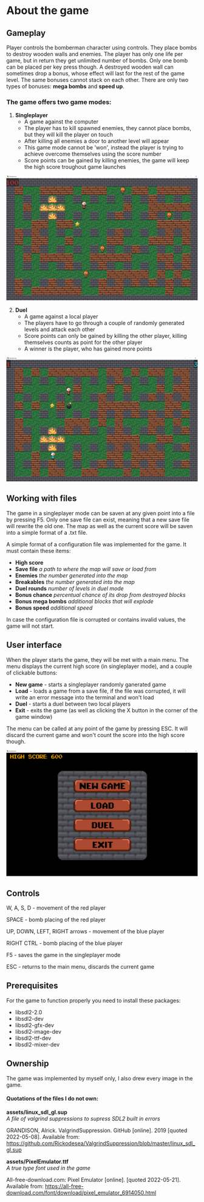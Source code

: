 # About the game


## Gameplay

Player controls the bomberman character using controls. They place bombs to destroy wooden walls and enemies. The player has
only one life per game, but in return they get unlimited number of bombs. Only one bomb can be placed per key press though.
A destroyed wooden wall can sometimes drop a bonus, whose effect will last for the rest of the game level. The same bonuses
cannot stack on each other. There are only two types of bonuses: **mega bombs** and **speed up**.


### The game offers two game modes:

1. **Singleplayer**
    - A game against the computer
    - The player has to kill spawned enemies, they cannot place bombs, but they will kill the player on touch
    - After killing all enemies a door to another level will appear
    - This game mode cannot be 'won', instead the player is trying to achieve overcome themselves using the score number
    - Score points can be gained by killing enemies, the game will keep the high score troughout game launches

![The singleplayer mode](./assets/Singleplayer.png)


2. **Duel**
    - A game against a local player
    - The players have to go through a couple of randomly generated levels and attack each other
    - Score points can only be gained by killing the other player, killing themselves counts as point for the other player
    - A winner is the player, who has gained more points

![The duel mode](./assets/Duel.png)


## Working with files

The game in a singleplayer mode can be saven at any given point into a file by pressing F5. Only one save file can exist,
meaning that a new save file will rewrite the old one. The map as well as the current score will be saven into a simple
format of a .txt file.

A simple format of a configuration file was implemented for the game. It must contain these items:
- **High score**
- **Save file** *a path to where the map will save or load from*
- **Enemies** *the number generated into the map*
- **Breakables** *the number generated into the map*
- **Duel rounds** *number of levels in duel mode*
- **Bonus chance** *percentual chance of its drop from destroyed blocks*
- **Bonus mega bombs** *additional blocks that will explode*
- **Bonus speed** *additional speed*

In case the configuration file is corrupted or contains invalid values, the game will not start.


## User interface

When the player starts the game, they will be met with a main menu. The menu displays the current high score (in singleplayer mode),
and a couple of clickable buttons:
- **New game** - starts a singleplayer randomly ganerated game
- **Load** - loads a game from a save file, if the file was corrupted, it will write an error message into the terminal and won't load
- **Duel** - starts a duel between two local players
- **Exit** - exits the game (as well as clicking the X button in the corner of the game window)

The menu can be called at any point of the game by pressing ESC. It will discard the current game and won't count the score into
the high score though.

![The main menu](./assets/MainMenu.png)


## Controls

W, A, S, D - movement of the red player

SPACE - bomb placing of the red player

UP, DOWN, LEFT, RIGHT arrows - movement of the blue player

RIGHT CTRL - bomb placing of the blue player

F5 - saves the game in the singleplayer mode

ESC - returns to the main menu, discards the current game


## Prerequisites

For the game to function properly you need to install these packages:
- libsdl2-2.0
- libsdl2-dev
- libsdl2-gfx-dev
- libsdl2-image-dev
- libsdl2-ttf-dev
- libsdl2-mixer-dev


## Ownership

The game was implemented by myself only, I also drew every image in the game.

#### Quotations of the files I do not own:

**assets/linux_sdl_gl.sup**  
*A file of valgrind suppressions to supress SDL2 built in errors*

GRANDISON, Alrick. ValgrindSuppression. GitHub [online]. 2019 [quoted 2022-05-08].
Available from: https://github.com/Rickodesea/ValgrindSuppression/blob/master/linux_sdl_gl.sup

**assets/PixelEmulator.ttf**  
*A true type font used in the game*

All-free-download.com: Pixel Emulator [online]. [quoted 2022-05-21].
Available from: https://all-free-download.com/font/download/pixel_emulator_6914050.html